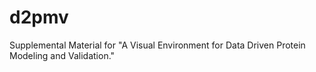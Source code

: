 # d2pmv
Supplemental Material for "A Visual Environment for Data Driven Protein Modeling and Validation."
